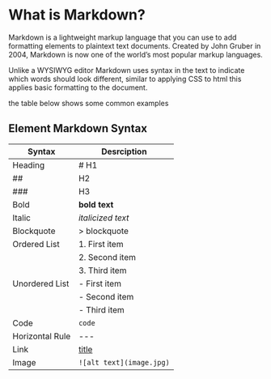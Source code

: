 
# What is Markdown?
Markdown is a lightweight markup language that you can use to add formatting elements to plaintext text documents. 
Created by John Gruber in 2004, Markdown is now one of the world’s most popular markup languages.

Unlike a WYSIWYG editor Markdown uses syntax in the text to indicate which words should look different, 
similar to applying CSS to html this applies basic formatting to the document.

the table below shows some common examples

## Element	Markdown Syntax

| Syntax | Desrciption |
|--------|-------------|
| Heading|	# H1 |
| ##     | H2 |
| ###    | H3 |
| Bold	  | **bold text** |
| Italic |	*italicized text* |
| Blockquote	| > blockquote |
| Ordered List	| 1. First item |
|             | 2. Second item |
|             | 3. Third item |
| Unordered List|	- First item |
|             | - Second item |
|  | - Third item |
| Code	  | `code` |
| Horizontal Rule | 	--- | 
| Link	    | [title](https://www.example.com) |
| Image	 | `![alt text](image.jpg)` |
